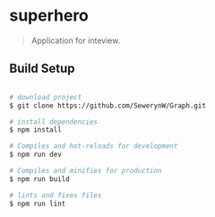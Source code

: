 # superhero

> Application for inteview.

## Build Setup

```bash

# download project
$ git clone https://github.com/SewerynW/Graph.git

# install dependencies
$ npm install

# Compiles and hot-reloads for development
$ npm run dev

# Compiles and minifies for production
$ npm run build

# lints and fixes files
$ npm run lint
```
